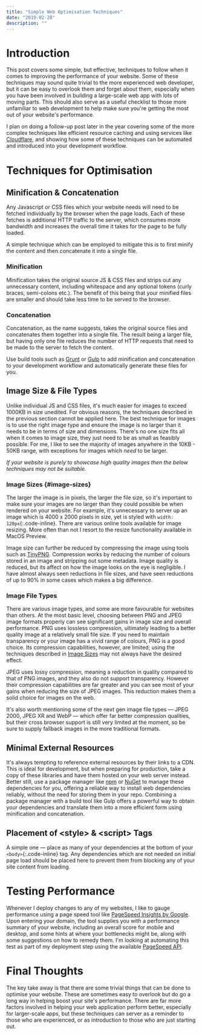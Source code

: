 ```yaml
---
title: "Simple Web Optimisation Techniques"
date: "2019-02-28"
description: ""
---
```


# Introduction

This post covers some simple, but effective, techniques to follow when it comes to improving the performance of your website. Some of these techniques may sound quite trivial to the more experienced web developer, but it can be easy to overlook them and forget about them, especially when you have been involved in building a large-scale web app with lots of moving parts. This should also serve as a useful checklist to those more unfamiliar to web development to help make sure you're getting the most out of your website's performance.

I plan on doing a follow-up post later in the year covering some of the more complex techniques like efficient resource caching and using services like [Cloudflare][cloudflare-url], and showing how some of these techniques can be automated and introduced into your development workflow.

# Techniques for Optimisation

## Minification &amp; Concatenation

Any Javascript or CSS files which your website needs will need to be fetched individually by the browser when the page loads. Each of these fetches is additional HTTP traffic to the server, which consumes more bandwidth and increases the overall time it takes for the page to be fully loaded.

A simple technique which can be employed to mitigate this is to first minify the content and then concatenate it into a single file.

### Minification

Minification takes the original source JS &amp; CSS files and strips out any unnecessary content, including whitespace and any optional tokens (curly braces, semi-colons etc.). The benefit of this being that your minified files are smaller and should take less time to be served to the browser.

### Concatenation

Concatenation, as the name suggests, takes the original source files and concatenates them together into a single file. The result being a larger file, but having only one file reduces the number of HTTP requests that need to be made to the server to fetch the content.

Use build tools such as [Grunt][grunt-url] or [Gulp][gulp-url] to add minification and concatenation to your development workflow and automatically generate these files for you.

## Image Size &amp; File Types

Unlike individual JS and CSS files, it's much easier for images to exceed 1000KB in size unedited. For obvious reasons, the techniques described in the previous section cannot be applied here. The best technique for images is to use the right image type and ensure the image is no larger than it needs to be in terms of size and dimensions. There's no one size fits all when it comes to image size, they just need to be as small as feasibly possible. For me, I like to see the majority of images anywhere in the 10KB - 50KB range, with exceptions for images which _need_ to be larger.

_If your website is purely to showcase high quality images then the below techniques may not be suitable._

### Image Sizes {#image-sizes}

The larger the image is in pixels, the larger the file size, so it's important to make sure your images are no larger than they could possible be when rendered on your website. For example, it's unnecessary to server up an image which is 4000 x 2000 pixels in size, yet is styled with `width: 120px`{:.code-inline}. There are various online tools available for image resizing. More often than not I resort to the resize functionality available in MacOS Preview.

Image size can further be reduced by compressing the image using tools such as [TinyPNG][tinypng-url]. Compression works by reducing the number of colours stored in an image and stripping out some metadata. Image quality is reduced, but its affect on how the image looks on the eye is negligible. I have almost always seen reductions in file sizes, and have seen reductions of up to 90% in some cases which makes a big difference.

### Image File Types

There are various image types, and some are more favourable for websites than others. At the most basic level, choosing between PNG and JPEG image formats properly can see significant gains in image size and overall performance. PNG uses lossless compression, ultimately leading to a better quality image at a relatively small file size. If you need to maintain transparency or your image has a vivid range of colours, PNG is a good choice. Its compression capabilities, however, are limited; using the techniques described in [Image Sizes](#image-sizes) may not always have the desired effect.

JPEG uses lossy compression, meaning a reduction in quality compared to that of PNG images, and they also do not support transparency. However their compression capabilities are far greater and you can see most of your gains when reducing the size of JPEG images. This reduction makes them a solid choice for images on the web.

It's also worth mentioning some of the next gen image file types &mdash; JPEG 2000, JPEG XR and WebP &mdash; which offer far better compression qualities, but their cross browser support is still very limited at the moment, so be sure to supply fallback images in the more traditional formats.

## Minimal External Resources

It's always tempting to reference external resources by their links to a CDN. This is ideal for development, but when preparing for production, take a copy of these libraries and have them hosted on your web server instead. Better still, use a package manager like
[npm][npmjs-url] or [NuGet][nuget-url] to manage these dependencies for you, offering a reliable way to install web dependencies reliably, without the need for storing them in your repo. Combining a package manager with a build tool like Gulp offers a powerful way to obtain your dependencies and translate them into a more efficient form using minification and concatenation.

## Placement of &lt;style&gt; &amp; &lt;script&gt; Tags

A simple one &mdash; place as many of your dependencies at the bottom of your `<body>`{:.code-inline} tag. Any dependencies which are not needed on initial page load should be placed here to prevent them from blocking any of your site content from loading.

# Testing Performance

Whenever I deploy changes to any of my websites, I like to gauge performance using a page speed tool like [PageSpeed Insights by Google][pagespeedinsights-url]. Upon entering your domain, the tool supplies you with a performance summary of your website, including an overall score for mobile and desktop, and some hints at where your bottlenecks might be, along with some suggestions on how to remedy them. I'm looking at automating this test as part of my deployment step using the available [PageSpeed API][pagespeedapi-url].

# Final Thoughts

The key take away is that there are some trivial things that can be done to optimise your website. These are sometimes easy to overlook but do go a long way in helping boost your site's performance. There are far more factors involved in helping your web application perform better, especially for larger-scale apps, but these techniques can server as a reminder to those who are experienced, or as introduction to those who are just starting out.

[grunt-url]: https://gruntjs.com/
[gulp-url]: https://gulpjs.com/
[tinypng-url]: https://tinypng.com/
[npmjs-url]: https://www.npmjs.com/
[nuget-url]: https://www.nuget.org/
[pagespeedinsights-url]: https://developers.google.com/speed/pagespeed/insights/
[pagespeedapi-url]: https://developers.google.com/speed/docs/insights/v5/get-started
[cloudflare-url]: https://www.cloudflare.com/
